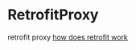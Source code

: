 # RetrofitProxy
retrofit proxy
[how does retrofit work](https://proandroiddev.com/how-does-retrofit-work-6ecad1bb683b)
